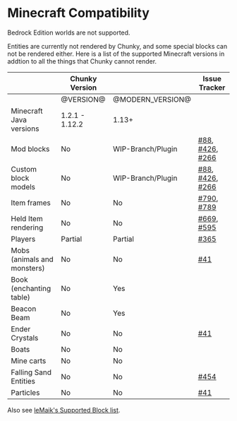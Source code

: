 # Minecraft Compatibility

Bedrock Edition worlds are not supported.

Entities are currently not rendered by Chunky, and some special blocks can not
be rendered either. Here is a list of the supported Minecraft versions in addtion to all the things that Chunky cannot render.

|                             | Chunky Version |                   | Issue Tracker                                                                                                                                                           |
|-----------------------------|----------------|-------------------|-------------------------------------------------------------------------------------------------------------------------------------------------------------------------|
|                             | @VERSION@      | @MODERN_VERSION@  |                                                                                                                                                                         |
| Minecraft Java versions     | 1.2.1 - 1.12.2 | 1.13+             |                                                                                                                                                                         |
| Mod blocks                  | No             | WIP-Branch/Plugin | [#88](https://github.com/chunky-dev/chunky/issues/88), [#426](https://github.com/chunky-dev/chunky/issues/426), [#266](https://github.com/chunky-dev/chunky/issues/266) |
| Custom block models         | No             | WIP-Branch/Plugin | [#88](https://github.com/chunky-dev/chunky/issues/88), [#426](https://github.com/chunky-dev/chunky/issues/426), [#266](https://github.com/chunky-dev/chunky/issues/266) |
| Item frames                 | No             | No                | [#790](https://github.com/chunky-dev/chunky/issues/790), [#789](https://github.com/chunky-dev/chunky/issues/789)                                                        |
| Held Item rendering         | No             | No                | [#669](https://github.com/chunky-dev/chunky/issues/669), [ #595](https://github.com/chunky-dev/chunky/issues/595)                                                        |
| Players                     | Partial        | Partial           | [#365](https://github.com/chunky-dev/chunky/issues/365)                                                                                                                 |
| Mobs (animals and monsters) | No             | No                | [#41](https://github.com/chunky-dev/chunky/issues/41)                                                                                                                   |
| Book (enchanting table)     | No             | Yes               |                                                                                                                                                                         |
| Beacon Beam                 | No             | Yes               |                                                                                                                                                                         |
| Ender Crystals              | No             | No                | [#41](https://github.com/chunky-dev/chunky/issues/41)                                                                                                                   |
| Boats                       | No             | No                |                                                                                                                                                                         |
| Mine carts                  | No             | No                |                                                                                                                                                                         |
| Falling Sand Entities       | No             | No                | [#454](https://github.com/chunky-dev/chunky/issues/454)                                                                                                                 |
| Particles                   | No             | No                | [#41](https://github.com/chunky-dev/chunky/issues/41)                                                                                                                   |

Also see [leMaik's Supported Block list][1].

[1]: https://chunky.lemaik.de/supported-blocks

